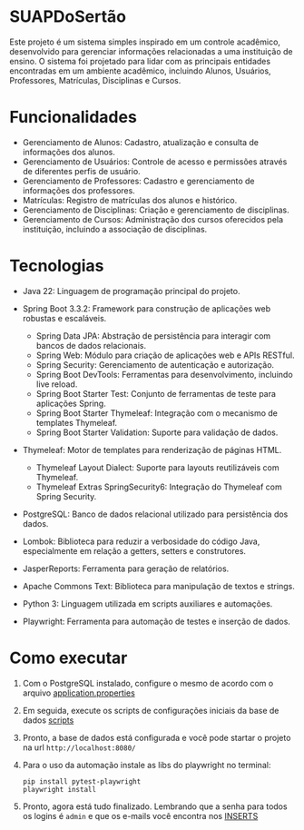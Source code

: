 # SUAPDoSertão
Este projeto é um sistema simples inspirado em um controle acadêmico, desenvolvido para gerenciar informações relacionadas a uma instituição de ensino. O sistema foi projetado para lidar com as principais entidades encontradas em um ambiente acadêmico, incluindo Alunos, Usuários, Professores, Matrículas, Disciplinas e Cursos.
# Funcionalidades
- Gerenciamento de Alunos: Cadastro, atualização e consulta de informações dos alunos.
- Gerenciamento de Usuários: Controle de acesso e permissões através de diferentes perfis de usuário.
- Gerenciamento de Professores: Cadastro e gerenciamento de informações dos professores.
- Matrículas: Registro de matrículas dos alunos e histórico.
- Gerenciamento de Disciplinas: Criação e gerenciamento de disciplinas.
- Gerenciamento de Cursos: Administração dos cursos oferecidos pela instituição, incluindo a associação de disciplinas.
# Tecnologias
- Java 22: Linguagem de programação principal do projeto.
  
- Spring Boot 3.3.2: Framework para construção de aplicações web robustas e escaláveis.
  - Spring Data JPA: Abstração de persistência para interagir com bancos de dados relacionais.
  - Spring Web: Módulo para criação de aplicações web e APIs RESTful.
  - Spring Security: Gerenciamento de autenticação e autorização.
  - Spring Boot DevTools: Ferramentas para desenvolvimento, incluindo live reload.
  - Spring Boot Starter Test: Conjunto de ferramentas de teste para aplicações Spring.
  - Spring Boot Starter Thymeleaf: Integração com o mecanismo de templates Thymeleaf.
  - Spring Boot Starter Validation: Suporte para validação de dados.
  
- Thymeleaf: Motor de templates para renderização de páginas HTML.
  - Thymeleaf Layout Dialect: Suporte para layouts reutilizáveis com Thymeleaf.
  - Thymeleaf Extras SpringSecurity6: Integração do Thymeleaf com Spring Security.
  
- PostgreSQL: Banco de dados relacional utilizado para persistência dos dados.
  
- Lombok: Biblioteca para reduzir a verbosidade do código Java, especialmente em relação a getters, setters e construtores.
  
- JasperReports: Ferramenta para geração de relatórios.
  
- Apache Commons Text: Biblioteca para manipulação de textos e strings.

- Python 3: Linguagem utilizada em scripts auxiliares e automações.
  
- Playwright: Ferramenta para automação de testes e inserção de dados.

# Como executar
1. Com o PostgreSQL instalado, configure o mesmo de acordo com o arquivo [application.properties](https://github.com/marcosfragoso/suap-thymeleaf/blob/master/src/main/resources/application.properties)
2. Em seguida, execute os scripts de configurações iniciais da base de dados [scripts](https://github.com/marcosfragoso/suap-thymeleaf/blob/master/src/main/resources/sql/suap-sql-postgres.sql)
3. Pronto, a base de dados está configurada e você pode startar o projeto na url `http://localhost:8080/`
4. Para o uso da automação instale as libs do playwright no terminal:
     
   ```
   pip install pytest-playwright
   playwright install
   ```
5. Pronto, agora está tudo finalizado. Lembrando que a senha para todos os logins é `admin` e que os e-mails você encontra nos [INSERTS](https://github.com/marcosfragoso/suap-thymeleaf/blob/master/src/main/resources/sql/suap-sql-postgres.sql)
